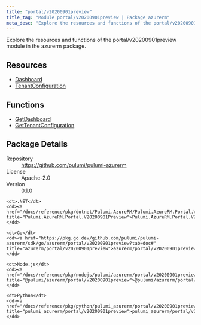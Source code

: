 ```yaml
---
title: "portal/v20200901preview"
title_tag: "Module portal/v20200901preview | Package azurerm"
meta_desc: "Explore the resources and functions of the portal/v20200901preview module in the azurerm package."
---
```


<!-- WARNING: this file was generated by Pulumi Docs Generator. -->
<!-- Do not edit by hand unless you're certain you know what you are doing! -->

Explore the resources and functions of the portal/v20200901preview module in the azurerm package.

<h2 id="resources">Resources</h2>
<ul class="api">
    <li><a href="dashboard" title="Dashboard"><span class="symbol resource"></span>Dashboard</a></li>
    <li><a href="tenantconfiguration" title="TenantConfiguration"><span class="symbol resource"></span>TenantConfiguration</a></li>
</ul>

<h2 id="functions">Functions</h2>
<ul class="api">
    <li><a href="getdashboard" title="GetDashboard"><span class="symbol function"></span>GetDashboard</a></li>
    <li><a href="gettenantconfiguration" title="GetTenantConfiguration"><span class="symbol function"></span>GetTenantConfiguration</a></li>
</ul>

<h2 id="package-details">Package Details</h2>
<dl class="package-details">
	<dt>Repository</dt>
	<dd><a href="https://github.com/pulumi/pulumi-azurerm">https://github.com/pulumi/pulumi-azurerm</a></dd>
	<dt>License</dt>
	<dd>Apache-2.0</dd>
	<dt>Version</dt>
	<dd>0.1.0</dd>
</dl>



<dl class="tabular">

    <dt>.NET</dt>
    <dd><a href="/docs/reference/pkg/dotnet/Pulumi.AzureRM/Pulumi.AzureRM.Portal.V20200901Preview.html" title="Pulumi.AzureRM.Portal.V20200901Preview">Pulumi.AzureRM.Portal.V20200901Preview</a></dd>

    <dt>Go</dt>
    <dd><a href="https://pkg.go.dev/github.com/pulumi/pulumi-azurerm/sdk/go/azurerm/portal/v20200901preview?tab=doc#" title="azurerm/portal/v20200901preview">azurerm/portal/v20200901preview</a></dd>

    <dt>Node.js</dt>
    <dd><a href="/docs/reference/pkg/nodejs/pulumi/azurerm/portal/v20200901preview/#" title="@pulumi/azurerm/portal/v20200901preview">@pulumi/azurerm/portal/v20200901preview</a></dd>

    <dt>Python</dt>
    <dd><a href="/docs/reference/pkg/python/pulumi_azurerm/portal/v20200901preview" title="pulumi_azurerm/portal/v20200901preview">pulumi_azurerm/portal/v20200901preview</a></dd>

</dl>

